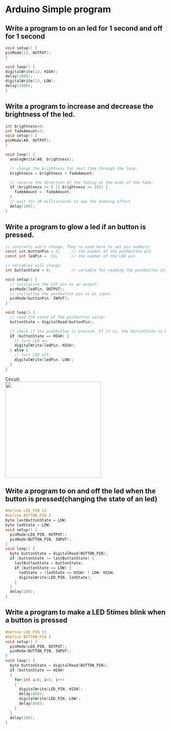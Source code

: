 # Arduino Simple program
## Write a program to on an led for 1 second and off for 1 second
```c
void setup() {
pinMode(13, OUTPUT);
}

void loop() {
digitalWrite(13, HIGH);
delay(1000);
digitalWrite(13, LOW);
delay(1000);
}

```

## Write a program to increase and decrease the brightness of the led.
```c
int brightness=0;
int fadeAmount=5;
void setup() {
pinMode(A0, OUTPUT);
}

void loop() {
  analogWrite(A0, brightness);

  // change the brightness for next time through the loop:
  brightness = brightness + fadeAmount;

  // reverse the direction of the fading at the ends of the fade:
  if (brightness <= 0 || brightness >= 255) {
    fadeAmount = -fadeAmount;
  }
  // wait for 30 milliseconds to see the dimming effect
  delay(100);
}
```

## Write a program to glow a led if an button is pressed.
```c
// constants won't change. They're used here to set pin numbers:
const int buttonPin = 2;     // the number of the pushbutton pin
const int ledPin =  13;      // the number of the LED pin

// variables will change:
int buttonState = 0;         // variable for reading the pushbutton status

void setup() {
  // initialize the LED pin as an output:
  pinMode(ledPin, OUTPUT);
  // initialize the pushbutton pin as an input:
  pinMode(buttonPin, INPUT);
}

void loop() {
  // read the state of the pushbutton value:
  buttonState = digitalRead(buttonPin);

  // check if the pushbutton is pressed. If it is, the buttonState is HIGH:
  if (buttonState == HIGH) {
    // turn LED on:
    digitalWrite(ledPin, HIGH);
  } else {
    // turn LED off:
    digitalWrite(ledPin, LOW);
  }
}
```
Circuit:  
<img src="https://user-images.githubusercontent.com/57592824/217681638-555b8ba0-e139-4040-9de0-95f5cf14b7fd.png" width=300px>

## Write a program to on and off the led when the button is pressed(changing the state of an led)
```c
#define LED_PIN 13
#define BUTTON_PIN 2
byte lastButtonState = LOW;
byte ledState = LOW;
void setup() {
  pinMode(LED_PIN, OUTPUT);
  pinMode(BUTTON_PIN, INPUT);
}
void loop() {
  byte buttonState = digitalRead(BUTTON_PIN);
  if (buttonState != lastButtonState) {
    lastButtonState = buttonState;
    if (buttonState == LOW) {
      ledState = (ledState == HIGH) ? LOW: HIGH;
      digitalWrite(LED_PIN, ledState);
    }
  }
  delay(200);
}
```
## Write a program to make a LED 5times blink when a button is pressed
```c
#define LED_PIN 13
#define BUTTON_PIN 2
void setup() {
  pinMode(LED_PIN, OUTPUT);
  pinMode(BUTTON_PIN, INPUT);
}
void loop() {
  byte buttonState = digitalRead(BUTTON_PIN);
  if (buttonState == HIGH)
  {
    for(int i=0; i<5; i++)
    {
      digitalWrite(LED_PIN, HIGH);
      delay(800);
      digitalWrite(LED_PIN, LOW);
      delay(800);
    }
  }
  delay(200);
}
```
